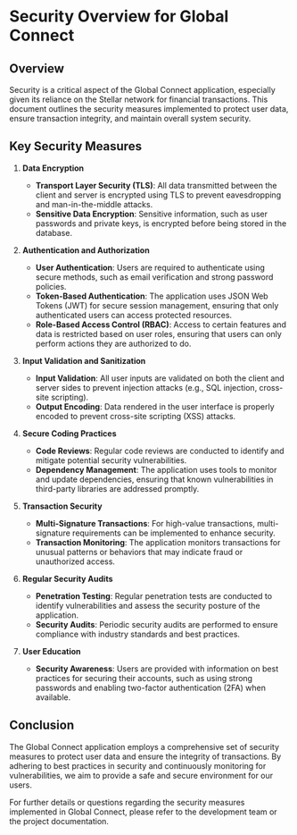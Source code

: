 # Security Overview for Global Connect

## Overview

Security is a critical aspect of the Global Connect application, especially given its reliance on the Stellar network for financial transactions. This document outlines the security measures implemented to protect user data, ensure transaction integrity, and maintain overall system security.

## Key Security Measures

1. **Data Encryption**
   - **Transport Layer Security (TLS)**: All data transmitted between the client and server is encrypted using TLS to prevent eavesdropping and man-in-the-middle attacks.
   - **Sensitive Data Encryption**: Sensitive information, such as user passwords and private keys, is encrypted before being stored in the database.

2. **Authentication and Authorization**
   - **User  Authentication**: Users are required to authenticate using secure methods, such as email verification and strong password policies.
   - **Token-Based Authentication**: The application uses JSON Web Tokens (JWT) for secure session management, ensuring that only authenticated users can access protected resources.
   - **Role-Based Access Control (RBAC)**: Access to certain features and data is restricted based on user roles, ensuring that users can only perform actions they are authorized to do.

3. **Input Validation and Sanitization**
   - **Input Validation**: All user inputs are validated on both the client and server sides to prevent injection attacks (e.g., SQL injection, cross-site scripting).
   - **Output Encoding**: Data rendered in the user interface is properly encoded to prevent cross-site scripting (XSS) attacks.

4. **Secure Coding Practices**
   - **Code Reviews**: Regular code reviews are conducted to identify and mitigate potential security vulnerabilities.
   - **Dependency Management**: The application uses tools to monitor and update dependencies, ensuring that known vulnerabilities in third-party libraries are addressed promptly.

5. **Transaction Security**
   - **Multi-Signature Transactions**: For high-value transactions, multi-signature requirements can be implemented to enhance security.
   - **Transaction Monitoring**: The application monitors transactions for unusual patterns or behaviors that may indicate fraud or unauthorized access.

6. **Regular Security Audits**
   - **Penetration Testing**: Regular penetration tests are conducted to identify vulnerabilities and assess the security posture of the application.
   - **Security Audits**: Periodic security audits are performed to ensure compliance with industry standards and best practices.

7. **User  Education**
   - **Security Awareness**: Users are provided with information on best practices for securing their accounts, such as using strong passwords and enabling two-factor authentication (2FA) when available.

## Conclusion

The Global Connect application employs a comprehensive set of security measures to protect user data and ensure the integrity of transactions. By adhering to best practices in security and continuously monitoring for vulnerabilities, we aim to provide a safe and secure environment for our users.

For further details or questions regarding the security measures implemented in Global Connect, please refer to the development team or the project documentation.
